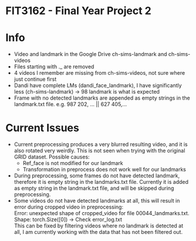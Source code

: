 # FIT3162 - Final Year Project 2

# Info
- Video and landmark in the Google Drive ch-sims-landmark and ch-sims-videos
- Files starting with ._ are removed
- 4 videos I remember are missing from ch-sims-videos, not sure where just continue first
- Dandi have complete LMs (dandi_face_landmark), I have significantly less (ch-sims-landmark) -> 98 landmark is what is expected
- Frame with no detected landmarks are appended as empty strings in the landmark.txt file. e.g. 987 202, ... || 627 405,...

# Current Issues
- Current preprocessing produces a very blurred resulting video, and it is also rotated very weirdly. This is not seen when trying with the original GRID dataset. Possible causes:
    - Ref_face is not modified for our landmark
    - Transformation in preprocess does not work well for our landmarks
- During preprocessing, some frames do not have detected landmark, therefore it is empty string in the landmarks.txt file. Currently it is added as empty string in the landmark.txt file, and will be skipped during preprocessing.
- Some videos do not have detected landmarks at all, this will result in error during cropped video in preprocessing:  
Error: unexpected shape of cropped_video for file 00044_landmarks.txt. Shape: torch.Size([0]) -> Check error_log.txt  
This can be fixed by filtering videos where no landmark is detected at all, I am currently working with the data that has not been filtered out.